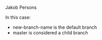 Jakob Persons

In this case:
- new-branch-name is the default branch
- master is considered a child branch
